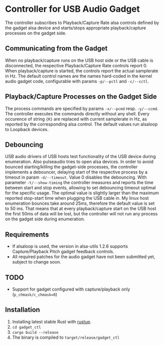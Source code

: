 # Controller for USB Audio Gadget
The controller subscribes to Playback/Capture Rate alsa controls defined by the gadget alsa device and starts/stops appropriate playback/capture processes on the gadget side.

## Communicating from the Gadget
When no playback/capture runs on the USB host side or the USB cable is disconnected, the respective Playback/Capture Rate controls report 0. When playback/capture is started, the controls report the actual samplerate in Hz. The default control names are the names hard-coded in the kernel audio gadget code, configurable with params `-p/--pctl` and `-c/--cctl`.

## Playback/Capture Processes on the Gadget Side
The process commands are specified by params `-x/--pcmd` resp. `-y/--ccmd`. The controller executes the commands directly without any shell. Every occurence of string `{R}` are replaced with current samplerate in Hz, as reported by the corresponding alsa control.
The default values run alsaloop to Loopback devices.

## Debouncing
USB audio drivers of USB hosts test functionality of the USB device during enumeration. Also pulseaudio tries to open alsa devices. In order to avoid bounced starting/killing the gadget-side processes, the controller implements a debouncer, delaying start of the respective process by a timeout in param `-d/--timeout`. Value 0 disables the debouncing. With parameter `-t/--show-timing` the controller measures and reports the time between start and stop events, allowing to set debouncing timeout optimal for the specific usage. The optimal value is slightly larger than the maximum reported stop-start time when plugging the USB cable in. My linux host enumeration bounces take around 25ms, therefore the default value is set to 50 ms. That means that at every playback/capture start on the USB host the first 50ms of data will be lost, but the controller will not run any process on the gadget side during enumeration.

## Requirements
* If alsaloop is used, the version in alsa-utils 1.2.6 supports Capture/Playback Pitch gadget feedback controls.
* All required patches for the audio gadget have not been submitted yet, subject to change soon.

## TODO
* Support for gadget configured with capture/playback only (`p_chmask/c_chmask=0`)

## Installation
1. Installing latest stable Rust with [rustup](https://www.rust-lang.org/tools/install).
2. `cd gadget_ctl`
3. `cargo build --release`
4. The binary is compiled to `target/release/gadget_ctl`
